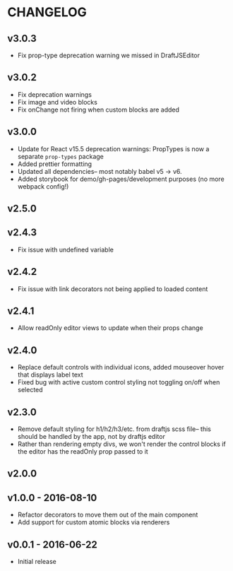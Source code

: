 CHANGELOG
=========
## v3.0.3
* Fix prop-type deprecation warning we missed in DraftJSEditor

## v3.0.2
* Fix deprecation warnings
* Fix image and video blocks
* Fix onChange not firing when custom blocks are added

## v3.0.0
* Update for React v15.5 deprecation warnings: PropTypes is now a separate `prop-types` package
* Added prettier formatting
* Updated all dependencies– most notably babel v5 -> v6.
* Added storybook for demo/gh-pages/development purposes (no more webpack config!)

## v2.5.0

## v2.4.3
* Fix issue with undefined variable

## v2.4.2
* Fix issue with link decorators not being applied to loaded content

## v2.4.1
* Allow readOnly editor views to update when their props change

## v2.4.0
* Replace default controls with individual icons, added mouseover hover that displays label text
* Fixed bug with active custom control styling not toggling on/off when selected

## v2.3.0
* Remove default styling for h1/h2/h3/etc. from draftjs scss file– this should be handled by the app, not by draftjs editor
* Rather than rendering empty divs, we won't render the control blocks if the editor has the readOnly prop passed to it

## v2.0.0

## v1.0.0 - 2016-08-10

* Refactor decorators to move them out of the main component
* Add support for custom atomic blocks via renderers

## v0.0.1 - 2016-06-22

* Initial release
